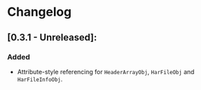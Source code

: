 # Changelog

## [0.3.1 - Unreleased]:

### Added

 * Attribute-style referencing for ``HeaderArrayObj``, `HarFileObj` and `HarFileInfoObj`.